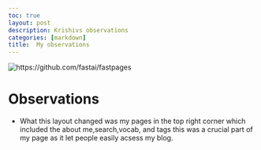 ```yaml
---
toc: true
layout: post
description: Krishivs observations
categories: [markdown]
title:  My observations
---
```



![]({{site.baseurl}}/images/yessir.png "https://github.com/fastai/fastpages")

# Observations

- What this layout changed was my pages in the top right corner which included the about me,search,vocab, and tags this was a crucial part of my page as it let people easily acsess my blog.